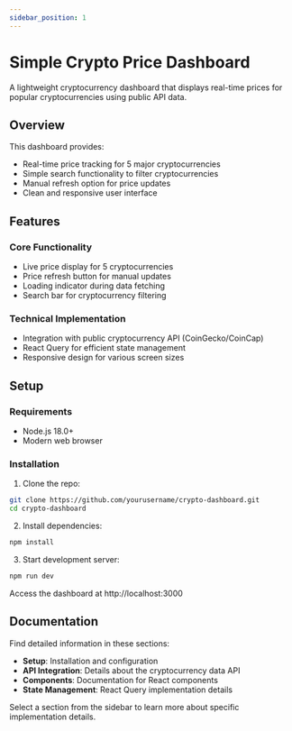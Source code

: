 ```yaml
---
sidebar_position: 1
---
```


# Simple Crypto Price Dashboard

A lightweight cryptocurrency dashboard that displays real-time prices for popular cryptocurrencies using public API data.

## Overview

This dashboard provides:

- Real-time price tracking for 5 major cryptocurrencies
- Simple search functionality to filter cryptocurrencies
- Manual refresh option for price updates
- Clean and responsive user interface

## Features

### Core Functionality
- Live price display for 5 cryptocurrencies
- Price refresh button for manual updates
- Loading indicator during data fetching
- Search bar for cryptocurrency filtering

### Technical Implementation
- Integration with public cryptocurrency API (CoinGecko/CoinCap)
- React Query for efficient state management
- Responsive design for various screen sizes

## Setup

### Requirements
- Node.js 18.0+
- Modern web browser

### Installation

1. Clone the repo:
```bash
git clone https://github.com/yourusername/crypto-dashboard.git
cd crypto-dashboard
```

2. Install dependencies:
```bash
npm install
```

3. Start development server:
```bash
npm run dev
```

Access the dashboard at http://localhost:3000

## Documentation

Find detailed information in these sections:

- **Setup**: Installation and configuration
- **API Integration**: Details about the cryptocurrency data API
- **Components**: Documentation for React components
- **State Management**: React Query implementation details

Select a section from the sidebar to learn more about specific implementation details.
